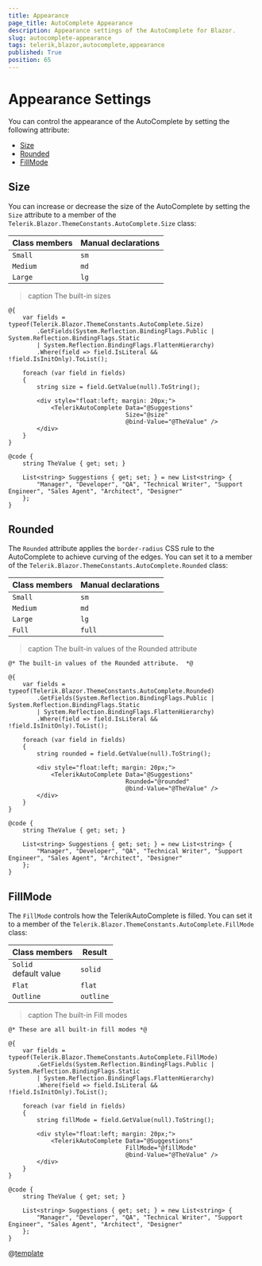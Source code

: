 ```yaml
---
title: Appearance
page_title: AutoComplete Appearance
description: Appearance settings of the AutoComplete for Blazor.
slug: autocomplete-appearance
tags: telerik,blazor,autocomplete,appearance
published: True
position: 65
---
```


# Appearance Settings

You can control the appearance of the AutoComplete by setting the following attribute:

* [Size](#size)
* [Rounded](#rounded)
* [FillMode](#fillmode)


## Size

You can increase or decrease the size of the AutoComplete by setting the `Size` attribute to a member of the `Telerik.Blazor.ThemeConstants.AutoComplete.Size` class:

| Class members | Manual declarations |
|------------|--------|
|`Small` |`sm`|
|`Medium`|`md`|
|`Large`|`lg`|

>caption The built-in sizes

````RAZOR
@{
    var fields = typeof(Telerik.Blazor.ThemeConstants.AutoComplete.Size)
        .GetFields(System.Reflection.BindingFlags.Public | System.Reflection.BindingFlags.Static
        | System.Reflection.BindingFlags.FlattenHierarchy)
        .Where(field => field.IsLiteral && !field.IsInitOnly).ToList();

    foreach (var field in fields)
    {
        string size = field.GetValue(null).ToString();

        <div style="float:left; margin: 20px;">
            <TelerikAutoComplete Data="@Suggestions"
                                 Size="@size"
                                 @bind-Value="@TheValue" />
        </div>
    }
}

@code {
    string TheValue { get; set; }

    List<string> Suggestions { get; set; } = new List<string> {
        "Manager", "Developer", "QA", "Technical Writer", "Support Engineer", "Sales Agent", "Architect", "Designer"
    };
}
````

## Rounded

The `Rounded` attribute applies the `border-radius` CSS rule to the AutoComplete to achieve curving of the edges. You can set it to a member of the `Telerik.Blazor.ThemeConstants.AutoComplete.Rounded` class:

| Class members | Manual declarations |
|------------|--------|
|`Small` |`sm`|
|`Medium`|`md`|
|`Large`|`lg`|
|`Full`|`full`|

>caption The built-in values of the Rounded attribute

````RAZOR
@* The built-in values of the Rounded attribute.  *@

@{
    var fields = typeof(Telerik.Blazor.ThemeConstants.AutoComplete.Rounded)
        .GetFields(System.Reflection.BindingFlags.Public | System.Reflection.BindingFlags.Static
        | System.Reflection.BindingFlags.FlattenHierarchy)
        .Where(field => field.IsLiteral && !field.IsInitOnly).ToList();

    foreach (var field in fields)
    {
        string rounded = field.GetValue(null).ToString();

        <div style="float:left; margin: 20px;">
            <TelerikAutoComplete Data="@Suggestions"
                                 Rounded="@rounded"
                                 @bind-Value="@TheValue" />
        </div>
    }
}

@code {
    string TheValue { get; set; }

    List<string> Suggestions { get; set; } = new List<string> {
        "Manager", "Developer", "QA", "Technical Writer", "Support Engineer", "Sales Agent", "Architect", "Designer"
    };
}
````

## FillMode

The `FillMode` controls how the TelerikAutoComplete is filled. You can set it to a member of the `Telerik.Blazor.ThemeConstants.AutoComplete.FillMode` class:

| Class members | Result |
|------------|--------|
|`Solid` <br /> default value|`solid`|
|`Flat`|`flat`|
|`Outline`|`outline`|

>caption The built-in Fill modes

````RAZOR
@* These are all built-in fill modes *@

@{
    var fields = typeof(Telerik.Blazor.ThemeConstants.AutoComplete.FillMode)
        .GetFields(System.Reflection.BindingFlags.Public | System.Reflection.BindingFlags.Static
        | System.Reflection.BindingFlags.FlattenHierarchy)
        .Where(field => field.IsLiteral && !field.IsInitOnly).ToList();

    foreach (var field in fields)
    {
        string fillMode = field.GetValue(null).ToString();

        <div style="float:left; margin: 20px;">
            <TelerikAutoComplete Data="@Suggestions"
                                 FillMode="@fillMode"
                                 @bind-Value="@TheValue" />
        </div>
    }
}

@code {
    string TheValue { get; set; }

    List<string> Suggestions { get; set; } = new List<string> {
        "Manager", "Developer", "QA", "Technical Writer", "Support Engineer", "Sales Agent", "Architect", "Designer"
    };
}
````

@[template](/_contentTemplates/common/themebuilder-section.md#appearance-themebuilder)
